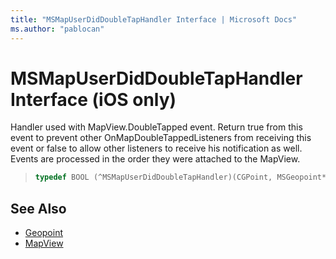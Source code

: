 ```yaml
---
title: "MSMapUserDidDoubleTapHandler Interface | Microsoft Docs"
ms.author: "pablocan"
---
```


# MSMapUserDidDoubleTapHandler Interface (iOS only)

Handler used with MapView.DoubleTapped event. Return true from this event to prevent other OnMapDoubleTappedListeners from receiving this event or false to allow other listeners to receive his notification as well. Events are processed in the order they were attached to the MapView.

>```objectivec
> typedef BOOL (^MSMapUserDidDoubleTapHandler)(CGPoint, MSGeopoint*)
>```

## See Also

* [Geopoint](../Geopoint-class.md)
* [MapView](../MapView-class.md)